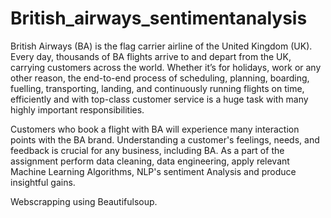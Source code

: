 # British_airways_sentimentanalysis

British Airways (BA) is the flag carrier airline of the United Kingdom (UK). Every day, thousands of BA flights arrive to and depart from the UK, carrying customers across the world. Whether it’s for holidays, work or any other reason, the end-to-end process of scheduling, planning, boarding, fuelling, transporting, landing, and continuously running flights on time, efficiently and with top-class customer service is a huge task with many highly important responsibilities.

Customers who book a flight with BA will experience many interaction points with the BA brand. Understanding a customer's feelings, needs, and feedback is crucial for any business, including BA. As a part of the assignment perform data cleaning, data engineering, apply relevant Machine Learning Algorithms, NLP's sentiment Analysis and produce insightful gains.


Webscrapping using Beautifulsoup.
